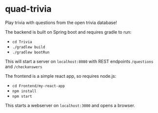 # quad-trivia

Play trivia with questions from the open trivia database!


The backend is built on Spring boot and requires gradle to run:
- ```cd Trivia```
- ```./gradlew build```
- ```./gradlew bootRun```
  
This will start a server on ```localhost:8080``` with REST endpoints ```/questions``` and ```/checkanswers```

The frontend is a simple react app, so requires node.js:
- ```cd Frontend/my-react-app```
- ```npm install```
- ```npm start```

This starts a webserver on ```localhost:3000``` and opens a browser.
